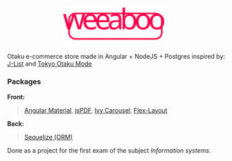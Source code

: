
<div align="center">
	<img width="250"  src="images/weeaboo_logo.svg" alt="Weeaboo Logo">
</div>

 Otaku e-commerce store made in Angular + NodeJS + Postgres inspired by: [J-List](https://jlist.com/) and [Tokyo Otaku Mode](https://otakumode.com/)

### Packages
 **Front:** 
> [Angular Material](https://material.angular.io/), [jsPDF](https://www.npmjs.com/package/jspdf), [Ivy Carousel](http://ivylab.space/carousel), [Flex-Layout](https://www.npmjs.com/package/@angular/flex-layout)

 **Back:** 
 > [Sequelize (ORM)](https://sequelize.org/)

 Done as a project for the first exam of the subject _Information systems_.
